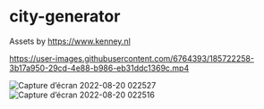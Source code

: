 # city-generator

Assets by https://www.kenney.nl

https://user-images.githubusercontent.com/6764393/185722258-3b17a950-29cd-4e88-b986-eb31ddc1369c.mp4

![Capture d’écran 2022-08-20 022527](https://user-images.githubusercontent.com/6764393/185722076-6ca48535-9034-44ef-9dc2-9369abb476fb.png)
![Capture d’écran 2022-08-20 022516](https://user-images.githubusercontent.com/6764393/185722081-f9033601-9a68-4824-ae7c-29d7afd09f98.png)



